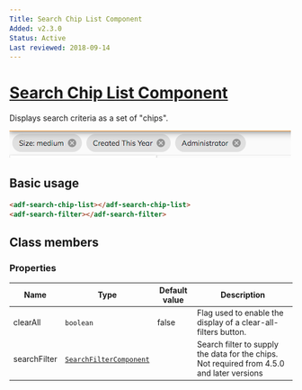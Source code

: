```yaml
---
Title: Search Chip List Component
Added: v2.3.0
Status: Active
Last reviewed: 2018-09-14
---
```


# [Search Chip List Component](../../../lib/content-services/src/lib/search/components/search-chip-list/search-chip-list.component.ts "Defined in search-chip-list.component.ts")

Displays search criteria as a set of "chips".

![Selected Facets](../../docassets/images/selected-facets.png)

## Basic usage

```html
<adf-search-chip-list></adf-search-chip-list>
<adf-search-filter></adf-search-filter>
```

## Class members

### Properties

| Name | Type | Default value | Description |
| ---- | ---- | ------------- | ----------- |
| clearAll | `boolean` | false | Flag used to enable the display of a clear-all-filters button. |
| searchFilter | [`SearchFilterComponent`](../../content-services/components/search-filter.component.md) |  | Search filter to supply the data for the chips. Not required from 4.5.0 and later versions |
